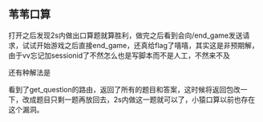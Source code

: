 ## 苇苇口算

打开之后发现2s内做出口算题就算胜利，做完之后看到会向/end_game发送请求，试试开始游戏之后直接end_game，还真给flag了嘻嘻，其实这是非预期解，由于vv忘记加sessionid了不然怎么也是写脚本而不是人工，不然来不及

还有种解法是

看到了get_question的路由，返回了所有的题目和答案，这时候将返回包改一下，改成题目只剩一题再放回去，2s内做这一题就可以了，小猿口算以前也存在这个漏洞。